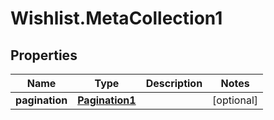 # Wishlist.MetaCollection1

## Properties
Name | Type | Description | Notes
------------ | ------------- | ------------- | -------------
**pagination** | [**Pagination1**](Pagination1.md) |  | [optional] 

